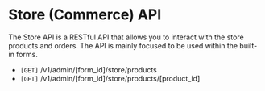 # Store (Commerce) API

The Store API is a RESTful API that allows you to interact with the store products and orders. The API is mainly focused to be used within the built-in forms.

- `[GET]` /v1/admin/[form_id]/store/products
- `[GET]` /v1/admin/[form_id]/store/products/[product_id]
